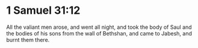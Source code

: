 # 1 Samuel 31:12

All the valiant men arose, and went all night, and took the body of Saul and the bodies of his sons from the wall of Bethshan, and came to Jabesh, and burnt them there.